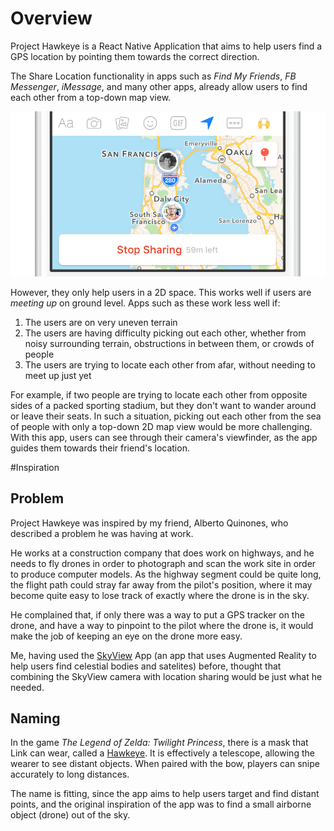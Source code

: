 # Overview
Project Hawkeye is a React Native Application that aims to help users find a GPS location by pointing them towards the correct direction.

The Share Location functionality in apps such as _Find My Friends_, _FB Messenger_, _iMessage_, and many other apps, already allow users to find each other from a top-down map view. 

![MessengerShareLocation](documentationAssets/messenger-share-location.png)

However, they only help users in a 2D space. This works well if users are *meeting up* on ground level. Apps such as these work less well if:
1. The users are on very uneven terrain
1. The users are having difficulty picking out each other, whether from noisy surrounding terrain, obstructions in between them, or crowds of people
1. The users are trying to locate each other from afar, without needing to meet up just yet

For example, if two people are trying to locate each other from opposite sides of a packed sporting stadium, but they don't want to wander around or leave their seats. In such a situation, picking out each other from the sea of people with only a top-down 2D map view would be more challenging. With this app, users can see through their camera's viewfinder, as the app guides them towards their friend's location.

#Inspiration
## Problem
Project Hawkeye was inspired by my friend, Alberto Quinones, who described a problem he was having at work. 

He works at a construction company that does work on highways, and he needs to fly drones in order to photograph and scan the work site in order to produce computer models. 
As the highway segment could be quite long, the flight path could stray far away from the pilot's position, where it may become quite easy to lose track of exactly where the drone is in the sky. 

He complained that, if only there was a way to put a GPS tracker on the drone, and have a way to pinpoint to the pilot where the drone is, it would make the job of keeping an eye on the drone more easy. 

Me, having used the [SkyView](https://apps.apple.com/us/app/skyview/id404990064) App (an app that uses Augmented Reality to help users find celestial bodies and satelites) before, thought that combining the SkyView camera with location sharing would be just what he needed.


## Naming
In the game _The Legend of Zelda: Twilight Princess_, there is a mask that Link can wear, called a [Hawkeye](https://zelda.fandom.com/wiki/Hawkeye). It is effectively a telescope, allowing the wearer to see distant objects. When paired with the bow, players can snipe accurately to long distances.  

The name is fitting, since the app aims to help users target and find distant points, and the original inspiration of the app was to find a small airborne object (drone) out of the sky.